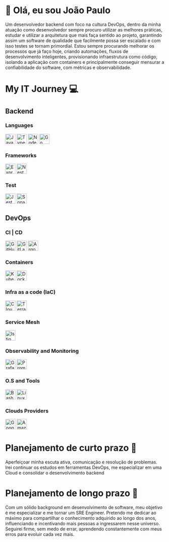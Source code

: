 # 👋 Olá, eu sou João Paulo

Um desenvolvedor backend com foco na cultura DevOps, dentro da minha atuação como desenvolvedor sempre procuro utilizar as melhores práticas, estudar e utilizar a arquitetura que mais faça sentido ao projeto, garantindo assim um software de qualidade que facilmente possa ser escalado e com isso testes se tornam primordial. Estou sempre procurando melhorar os processos que já faço hoje, criando automações, fluxos de desenvolvimento inteligentes, provisionando infraestrutura como código, isolando a aplicação com containers e principalmente conseguir mensurar a confiabilidade do software, com métricas e observabilidade.

# My IT Journey 💻

## Backend 

### Languages
<p>
  <img src="https://img.shields.io/badge/-JavaScript-000?&logo=javascript&style=for-the-badge" alt="JavaScript" style="height: 2rem;"/>
  <img src="https://img.shields.io/badge/-TypeScript-000?&logo=typescript&style=for-the-badge" alt="TypeScript" style="height: 2rem;"/>
  <img src="https://img.shields.io/badge/-NodeJs-000?&logo=node.js&style=for-the-badge" alt="NodeJs" style="height: 2rem;"/>
  <img src="https://img.shields.io/badge/-Go-000?&logo=go&style=for-the-badge" alt="Go" style="height: 2rem;"/>
</p>

### Frameworks
<p>
  <img src="https://img.shields.io/badge/-Express-000?&logo=express&style=for-the-badge" alt="Express" style="height: 2rem;"/>
  <img src="https://img.shields.io/badge/-NestJS-000?&logo=nestjs&style=for-the-badge" alt="NestJS" style="height: 2rem;"/>
</p>

### Test
<p>
  <img src="https://img.shields.io/badge/-Jest-000?&logo=jest&style=for-the-badge" alt="Jest" style="height: 2rem;"/>
  <img src="https://img.shields.io/badge/-SonarQube-000?&logo=sonarqube&style=for-the-badge" alt="SonarQube" style="height: 2rem;"/>
</p>

## DevOps

### CI | CD
<p>
  <img src="https://img.shields.io/badge/-GitHub%20Actions-000?&logo=githubactions&style=for-the-badge" alt="GitHub Actions" style="height: 2rem;"/>
  <img src="https://img.shields.io/badge/-GitLab-000?&logo=gitlab&style=for-the-badge" alt="GitLab" style="height: 2rem;"/>
  <img src="https://img.shields.io/badge/-ArgoCD-000?&logo=argo&style=for-the-badge" alt="ArgoCD" style="height: 2rem;"/>
</p>

### Containers
<p>
  <img src="https://img.shields.io/badge/-Kubernetes-000?&logo=kubernetes&style=for-the-badge" alt="Kubernetes" style="height: 2rem;"/>
  <img src="https://img.shields.io/badge/-Docker-000?&logo=docker&style=for-the-badge" alt="Docker" style="height: 2rem;"/>
</p>

### Infra as a code (IaC)
<p>
  <img src="https://img.shields.io/badge/-CloudFormation-000?&logo=amazonaws&style=for-the-badge" alt="CloudFormation" style="height: 2rem;"/>
  <img src="https://img.shields.io/badge/-Terraform-000?&logo=terraform&style=for-the-badge" alt="Terraform" style="height: 2rem;"/>
</p>

### Service Mesh
<p>
  <img src="https://img.shields.io/badge/-Istio-000?&logo=istio&style=for-the-badge" alt="Istio" style="height: 2rem;"/>
</p>

### Observability and Monitoring
<p>
  <img src="https://img.shields.io/badge/-Grafana-000?&logo=grafana&style=for-the-badge" alt="Grafana" style="height: 2rem;"/>
  <img src="https://img.shields.io/badge/-Prometheus-000?&logo=prometheus&style=for-the-badge" alt="Prometheus" style="height: 2rem;"/>
</p>

### O.S and Tools
<p>
  <img src="https://img.shields.io/badge/-Bash-000?&logo=gnu-bash&style=for-the-badge" alt="Bash" style="height: 2rem;"/>
  <img src="https://img.shields.io/badge/-Linux-000?&logo=linux&style=for-the-badge" alt="Linux" style="height: 2rem;"/>
</p>

### Clouds Providers
<p>
  <img src="https://img.shields.io/badge/-Google%20Cloud%20Platform-000?&logo=google-cloud&style=for-the-badge" alt="Google Cloud Platform" style="height: 2rem;"/>
  <img src="https://img.shields.io/badge/-Amazon%20Web%20Services-000?&logo=amazon-aws&style=for-the-badge" alt="Amazon Web Services" style="height: 2rem;"/>
</p>

# Planejamento de curto prazo 🧗 
Aperfeiçoar minha escuta ativa, comunicação e resolução de problemas. Irei continuar os estudos em ferramentas DevOps, me especializar em uma Cloud e consolidar o desenvolvimento backend

# Planejamento de longo prazo 🚀
Com um sólido background em desenvolvimento de software, meu objetivo é me especializar e me tornar um SRE Engineer. Pretendo me dedicar ao máximo para compartilhar o conhecimento adquirido ao longo dos anos, influenciando e incentivando mais pessoas a ingressarem nesse universo. Seguirei firme, sem medo de errar, aprendendo constantemente com meus erros para evoluir cada vez mais.

